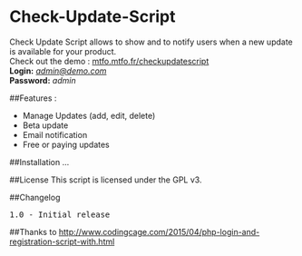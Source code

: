 # Check-Update-Script
Check Update Script allows to show and to notify users when a new update is available for your product.
<br>
Check out the demo : <a href="http://mtfo.mtfo.fr/checkupdatescript">mtfo.mtfo.fr/checkupdatescript</a><br>
**Login:** <em>admin@demo.com</em><br>
**Password:** <em>admin</em>

##Features :
* Manage Updates (add, edit, delete)
* Beta update
* Email notification
* Free or paying updates

##Installation
...

##License
This script is licensed under the GPL v3.

##Changelog
<pre>1.0 - Initial release</pre>

##Thanks to
http://www.codingcage.com/2015/04/php-login-and-registration-script-with.html
